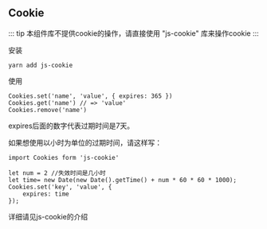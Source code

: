 ## Cookie

::: tip
本组件库不提供cookie的操作，请直接使用 "js-cookie" 库来操作cookie
:::

安装

```
yarn add js-cookie
```

使用

```
Cookies.set('name', 'value', { expires: 365 })
Cookies.get('name') // => 'value'
Cookies.remove('name')
```
expires后面的数字代表过期时间是7天。


如果想使用以小时为单位的过期时间，请这样写：

```
import Cookies form 'js-cookie'
 
let num = 2 //失效时间是几小时
let time= new Date(new Date().getTime() + num * 60 * 60 * 1000);
Cookies.set('key', 'value', {
    expires: time
});
```

详细请见js-cookie的介绍


